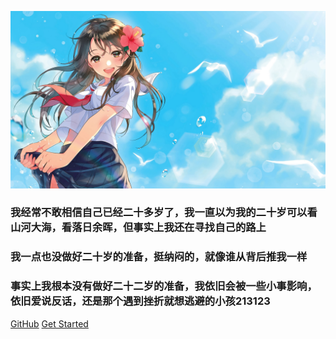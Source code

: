![logo](logo.jpg)

### 我经常不敢相信自己已经二十多岁了，我一直以为我的二十岁可以看山河大海，看落日余晖，但事实上我还在寻找自己的路上 
### 我一点也没做好二十岁的准备，挺纳闷的，就像谁从背后推我一样

### 事实上我根本没有做好二十二岁的准备，我依旧会被一些小事影响，依旧爱说反话，还是那个遇到挫折就想逃避的小孩213123

[GitHub](https://github.com/docsifyjs/docsify/)
[Get Started](README)